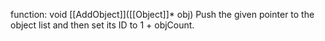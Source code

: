 function: void [[AddObject]]([[Object]]* obj)
Push the given pointer to the object list and then set its ID to 1 + objCount.